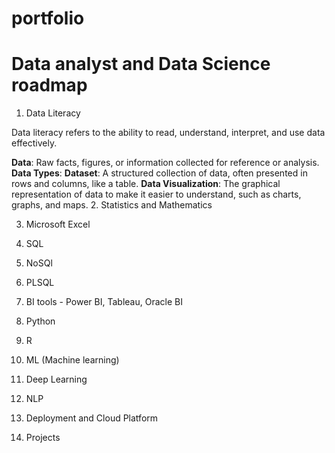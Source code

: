 # portfolio
# Data analyst and Data Science roadmap
1. Data Literacy

Data literacy refers to the ability to read, understand, interpret, and use data effectively. 

**Data**: Raw facts, figures, or information collected for reference or analysis.
**Data Types**: 
**Dataset**: A structured collection of data, often presented in rows and columns, like a table.
**Data Visualization**: The graphical representation of data to make it easier to understand, such as charts, graphs, and maps.
2. Statistics and Mathematics

3. Microsoft Excel

4. SQL

5. NoSQl

6. PLSQL

7. BI tools - Power BI, Tableau, Oracle BI

8. Python

9. R

10. ML (Machine learning)

11. Deep Learning

12. NLP

13. Deployment and Cloud Platform

14. Projects
